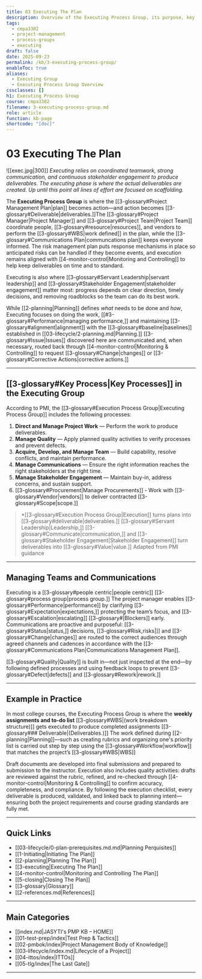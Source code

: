 ```yaml
---
title: 03 Executing The Plan
description: Overview of the Executing Process Group, its purpose, key processes, and role in turning plans into deliverables.
tags:
  - cmpa3302
  - project-management
  - process-groups
  - executing
draft: false
date: 2025-09-23
permalink: /kb/3-executing-process-group/
enableToc: true
aliases:
  - Executing Group
  - Executing Process Group Overview
cssclasses: []
h1: Executing Process Group
course: cmpa3302
filename: 3-executing-process-group.md
role: article
function: kb-page
shortcode: "[doc]"
---
```

# 03 Executing The Plan
![[exec.jpg|300]]
*Executing relies on coordinated teamwork, strong communication, and continuous stakeholder engagement to produce deliverables. The executing phase is where the actual deliverables are created. Up until this point all lines of effort are focused on scaffolding.*

The **Executing Process Group** is where the [[3-glossary#Project Management Plan|plan]] becomes action—and action becomes [[3-glossary#Deliverable|deliverables.]]The [[3-glossary#Project Manager|Project Manager]] and [[3-glossary#Project Team|Project Team]] coordinate people, [[3-glossary#resource|resources]], and vendors to perform the [[3-glossary#WBS|work defined]] in the plan, while the [[3-glossary#Communications Plan|communcations plan]] keeps everyone informed. The risk management plan puts response mechanisms in place so anticipated risks can be handled if they become events, and execution remains aligned with [[4-monitor-control|Monitoring and Controlling]] to help keep deliverables on time and to standard.  

Executing is also where [[3-glossary#Servant Leadership|servant leadership]] and [[3-glossary#Stakeholder Engagement|stakeholder engagement]] matter most: progress depends on clear direction, timely decisions, and removing roadblocks so the team can do its best work.

While [[2-planning|Planning]] defines *what* needs to be done and *how*, Executing focuses on doing the work, [[#3-glossary#Performance|managing performance,]] and maintaining [[3-glossary#alignment|alignment]] with the [[3-glossary#baseline|baselines]] established in [[03-lifecycle/2-planning.md|Planning.]] [[3-glossary#Issue|Issues]] discovered here are communicated and, when necessary, routed back through [[4-monitor-control|Monitoring & Controlling]] to request [[3-glossary#Change|changes]] or [[3-glossary#Corrective Actions|corrective actions.]]

---

## [[3-glossary#Key Process|Key Processes]] in the Executing Group

According to PMI, the [[3-glossary#Execution Process Group|Executing Process Group]] includes the following processes:

1. **Direct and Manage Project Work** — Perform the work to produce deliverables.  
2. **Manage Quality** — Apply planned quality activities to verify processes and prevent defects.  
3. **Acquire, Develop, and Manage Team** — Build capability, resolve conflicts, and maintain performance.  
4. **Manage Communications** — Ensure the right information reaches the right stakeholders at the right time.  
5. **Manage Stakeholder Engagement** — Maintain buy-in, address concerns, and sustain support.  
6. [[3-glossary#Procurement|Manage Procurements]] - Work with [[3-glossary#Vendor|vendors]] to deliver contracted [[3-glossary#Scope|scope.]]  

> *[[3-glossary#Execution Process Group|Execution]] turns plans into [[3-glossary#deliverable|deliverables.]] [[3-glossary#Servant Leadership|Leadership,]] [[3-glossary#Communicate|communication,]] and [[3-glossary#Stakeholder Engagement|Stakeholder Engagement]] turn deliverables into [[3-glossary#Value|value.]] Adapted from PMI guidance

---

## Managing Teams and Communications

Executing is a [[3-glossary#people centric|people centric]] [[3-glossary#process group|process group.]] The project manager enables [[3-glossary#Performance|performance]] by clarifying [[3-glossary#Expectation|expectations,]] protecting the team’s focus, and [[3-glossary#Escalation|escalating]] [[3-glossary#|Blockers]] early. Communications are proactive and purposeful: [[3-glossary#Status|status,]] decisions, [[3-glossary#Risk,risks|]] and [[3-glossary#Change|changes]] are routed to the correct audiences through agreed channels and cadences in accordance with the [[3-glossary#Communications Plan|Communications Management Plan]].  

[[3-glossary#Quality|Quality]] is built in—not just inspected at the end—by following defined processes and using feedback loops to prevent [[3-glossary#Defect|defects]] and [[3-glossary#Rework|rework.]] 

---

## Example in Practice

In most college courses, the Executing Process Group is where the **weekly assignments and to-do list** [[3-glossary#WBS|(work breakdown structure)]] gets executed to produce completed assignments [[3-glossary### Deliverable|(Deliverables.)]] The work defined during [[2-planning|Planning]]—such as creating rubrics and organizing one's priority list is carried out step by step using the [[3-glossary#Workflow|workflow]]  that matches the project’s [[3-glossary#WBS|WBS]]

Draft documents are developed into final submissions and prepared to submission to the instructor. Execution also includes quality activities: drafts are reviewed against the rubric, refined, and re-checked through [[4-monitor-control|Monitoring & Controlling]] to confirm accuracy, completeness, and compliance. By following the execution checklist, every deliverable is produced, validated, and linked back to planning intent—ensuring both the project requirements and course grading standards are fully met.

---
## Quick Links

- [[03-lifecycle/0-plan-prerequisites.md.md|Planning Perquisites]]
- [[1-Initiating|Initiating The Plan]]
- [[2-planning|Planning The Plan]]
- [[3-executing|Executing The Plan]]
- [[4-monitor-control|Monitoring and Controlling The Plan]]
- [[5-closing|Closing The Plan]]
- [[3-glossary|Glossary]]
- [[2-references.md|References]]

---
## Main Categories
- [[index.md|JASYTI's PMP KB – HOME]]
- [[01-test-prep/index|Test Prep & Tactics]]
- [[02-pmbok/index|Project Management Body of Knowledge]]
- [[03-lifecycle/index.md|Lifecycle of a Project]]
- [[04-ittos/index|ITTOs]]
- [[05-tlg/index|The Last Gate]]

---
